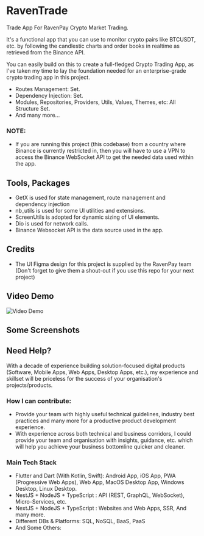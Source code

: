 # RavenTrade

Trade App For RavenPay Crypto Market Trading. 

It's a functional app that you can use to monitor crypto pairs like BTCUSDT, etc. by following the candlestic charts and order books in realtime as retrieved from the Binance API.

You can easily build on this to create a full-fledged Crypto Trading App, as I've taken my time to lay the foundation needed for an enterprise-grade crypto trading app in this project.

- Routes Management: Set.
- Dependency Injection: Set.
- Modules, Repositories, Providers, Utils, Values, Themes, etc: All Structure Set.
- And many more...

### NOTE: 
- If you are running this project (this codebase) from a country where Binance is currently restricted in, then you will have to use a VPN to access the Binance WebSocket API to get the needed data used within the app.


## Tools, Packages
- GetX is used for state management, route management and dependency injection
- nb_utils is used for some UI utilities and extensions.
- ScreenUtils is adopted for dynamic sizing of UI elements.
- Dio is used for network calls.
- Binance Websocket API is the data source used in the app. 

## Credits
- The UI Figma design for this project is supplied by the RavenPay team (Don't forget to give them a shout-out if you use this repo for your next project)


## Video Demo
![Video Demo](screenshots/screen_record.gif)


## Some Screenshots

<!-- ![Screenshot 1](screenshots/image01.jpg)
![Screenshot 2](screenshots/image02.jpg)
![Screenshot 3](screenshots/image03.jpg)
![Screenshot 4](screenshots/image04.jpg)
![Screenshot 5](screenshots/image05.jpg)
![Screenshot 6](screenshots/image06.jpg)
![Screenshot 7](screenshots/image07.jpg)
![Screenshot 8](screenshots/image08.jpg)
![Screenshot 9](screenshots/image09.jpg)
 -->


## Need Help?

With a decade of experience building solution-focused digital products (Software, Mobile Apps, Web Apps, Desktop Apps, etc.), my experience and skillset will be priceless for the success of your organisation's projects/products.

### How I can contribute:
- Provide your team with highly useful technical guidelines, industry best practices and many more for a productive product development experience.
- With experience across both technical and business corridors, I could provide your team and organisation with insights, guidance, etc. which will help you achieve your business bottomline quicker and cleaner.

### Main Tech Stack
- Flutter and Dart (With Kotlin, Swift): Android App, iOS App, PWA (Progressive Web Apps), Web App, MacOS Desktop App, Windows Desktop, Linux Desktop.
- NestJS + NodeJS + TypeScript : API (REST, GraphQL, WebSocket), Micro-Services, etc.
- NextJS + NodeJS + TypeScript : Websites and Web Apps, SSR, And many more.
- Different DBs & Platforms: SQL, NoSQL, BaaS, PaaS 
- And Some Others: 